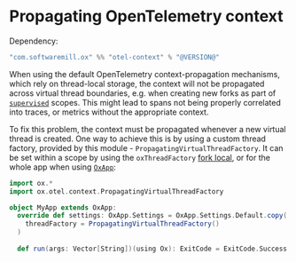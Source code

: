 # Propagating OpenTelemetry context

Dependency:

```scala
"com.softwaremill.ox" %% "otel-context" % "@VERSION@"
```

When using the default OpenTelemetry context-propagation mechanisms, which rely on thread-local storage, the context
will not be propagated across virtual thread boundaries, e.g. when creating new forks as part of 
[`supervised`](../structured-concurrency/fork-join.md) scopes. This might lead to spans not being properly correlated
into traces, or metrics without the appropriate context.

To fix this problem, the context must be propagated whenever a new virtual thread is created. One way to achieve this
is by using a custom thread factory, provided by this module - `PropagatingVirtualThreadFactory`. It can be set within
a scope by using the `oxThreadFactory` [fork local](../structured-concurrency/fork-local.md), or for the whole app
when using [`OxApp`](../utils/oxapp.md):

```scala mdoc:compile-only
import ox.*
import ox.otel.context.PropagatingVirtualThreadFactory

object MyApp extends OxApp:
  override def settings: OxApp.Settings = OxApp.Settings.Default.copy(
    threadFactory = PropagatingVirtualThreadFactory()
  )
  
  def run(args: Vector[String])(using Ox): ExitCode = ExitCode.Success
```